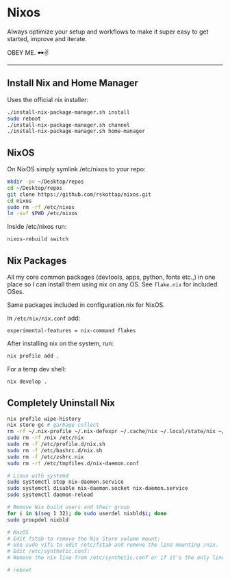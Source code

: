 # Nixos

Always optimize your setup and workflows to make it super easy to get started, improve and iterate. 


OBEY ME.
🕶️✌️

---
## Install Nix and Home Manager

Uses the official nix installer:
```bash
./install-nix-package-manager.sh install
sudo reboot
./install-nix-package-manager.sh channel
./install-nix-package-manager.sh home-manager
```

## NixOS

On NixOS simply symlink /etc/nixos to your repo:
```bash
mkdir -pv ~/Desktop/repos
cd ~/Desktop/repos
git clone https://github.com/rskottap/nixos.git
cd nixos
sudo rm -rf /etc/nixos
ln -svf $PWD /etc/nixos
```

Inside /etc/nixos run:
```bash
nixos-rebuild switch
```

## Nix Packages

All my core common packages (devtools, apps, python, fonts etc.,) in one place so I can install them using nix on any OS. See `flake.nix` for included OSes.

Same packages included in configuration.nix for NixOS.

In `/etc/nix/nix.conf` add:
```
experimental-features = nix-command flakes
```

After installing nix on the system, run:
```bash
nix profile add .
```

For a temp dev shell:
```bash
nix develop .
```

## Completely Uninstall Nix
```bash
nix profile wipe-history
nix store gc # garbage collect
rm -rf ~/.nix-profile ~/.nix-defexpr ~/.cache/nix ~/.local/state/nix ~/.nix* ~/.config/nixpkgs
sudo rm -rf /nix /etc/nix
sudo rm -f /etc/profile.d/nix.sh
sudo rm -f /etc/bashrc.d/nix.sh
sudo rm -f /etc/zshrc.nix
sudo rm -rf /etc/tmpfiles.d/nix-daemon.conf

# Linux with systemd
sudo systemctl stop nix-daemon.service
sudo systemctl disable nix-daemon.socket nix-daemon.service
sudo systemctl daemon-reload

# Remove Nix build users and their group
for i in $(seq 1 32); do sudo userdel nixbld$i; done
sudo groupdel nixbld

# MacOS
# Edit fstab to remove the Nix Store volume mount:
# Use sudo vifs to edit /etc/fstab and remove the line mounting /nix.
# Edit /etc/synthetic.conf:
# Remove the nix line from /etc/synthetic.conf or if it's the only line, you can delete the file.

# reboot
```
